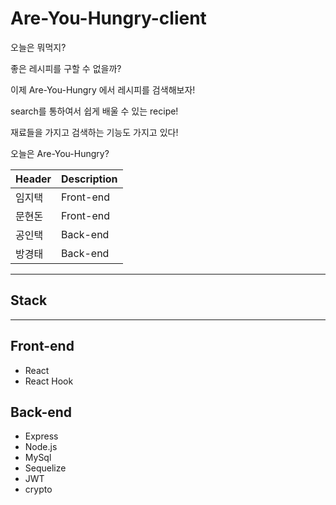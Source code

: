 # Are-You-Hungry-client

오늘은 뭐먹지?

좋은 레시피를 구할 수 없을까?

이제 Are-You-Hungry 에서 레시피를 검색해보자!

search를 통하여서 쉽게 배울 수 있는 recipe!

재료들을 가지고 검색하는 기능도 가지고 있다!

오늘은 Are-You-Hungry?

| Header | Description |
| ------ | ----------- |
| 임지택 | Front-end   |
| 문현돈 | Front-end   |
| 공인택 | Back-end    |
| 방경태 | Back-end    |

---

## Stack

---

## Front-end

- React
- React Hook

## Back-end

- Express
- Node.js
- MySql
- Sequelize
- JWT
- crypto 


